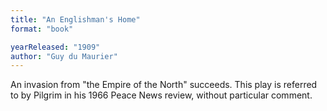 ```yaml
---
title: "An Englishman's Home"
format: "book"

yearReleased: "1909"
author: "Guy du Maurier"
---
```

An invasion from "the Empire of the North" succeeds. This  play is referred to by Pilgrim in his 1966 Peace News review, without  particular comment.
 
 